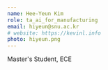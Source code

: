 ```yaml
---
name: Hee-Yeun Kim
role: ta_ai_for_manufacturing
email: hiyeun@snu.ac.kr
# website: https://kevinl.info
photo: hiyeun.png
---
```

Master's Student, ECE